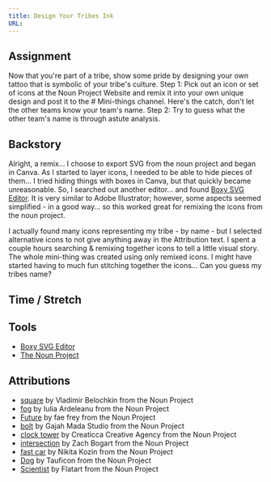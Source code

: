 ```yaml
---
title: Design Your Tribes Ink
URL:
---
```


## Assignment

Now that you're part of a tribe, show some pride by designing your own tattoo that is symbolic of your tribe's culture. Step 1: Pick out an icon or set of icons at the Noun Project Website and remix it into your own unique design and post it to the # Mini-things channel. Here's the catch, don't let the other teams know your team's name. Step 2: Try to guess what the other team's name is through astute analysis.

## Backstory

Alright, a remix... I choose to export SVG from the noun project and began in Canva. As I started to layer icons, I needed to be able to hide pieces of them... I tried hiding things with boxes in Canva, but that quickly became unreasonable. So, I searched out another editor... and found [Boxy SVG Editor](https://boxy-svg.com/). It is very similar to Adobe Illustrator; however, some aspects seemed simplified - in a good way... so this worked great for remixing the icons from the noun project.

I actually found many icons representing my tribe - by name - but I selected alternative icons to not give anything away in the Attribution text. I spent a couple hours searching & remixing together icons to tell a little visual story. The whole mini-thing was created using only remixed icons. I might have started having to much fun stitching together the icons... Can you guess my tribes name?

## Time / Stretch

## Tools

-   [Boxy SVG Editor](https://boxy-svg.com/)
-   [The Noun Project](https://thenounproject.com)

## Attributions

-   [square](https://thenounproject.com/search/?q=square&i=987124) by Vladimir Belochkin from the Noun Project
-   [fog](https://thenounproject.com/search/?q=fog&i=680139) by Iulia Ardeleanu from the Noun Project
-   [Future](https://thenounproject.com/search/?q=future&i=2525275) by fae frey from the Noun Project
-   [bolt](https://thenounproject.com/search/?q=bolt&i=3182471) by Gajah Mada Studio from the Noun Project
-   [clock tower](https://thenounproject.com/search/?q=clock+tower&i=1153261) by Creaticca Creative Agency from the Noun Project
-   [intersection](https://thenounproject.com/search/?q=intersection+lines&i=3169292) by Zach Bogart from the Noun Project
-   [fast car](https://thenounproject.com/search/?q=fast+car&i=1266564) by Nikita Kozin from the Noun Project
-   [Dog](https://thenounproject.com/search/?q=dog&i=2755593) by Tauficon from the Noun Project
-   [Scientist](https://thenounproject.com/search/?q=scientist&i=3166564) by Flatart from the Noun Project
